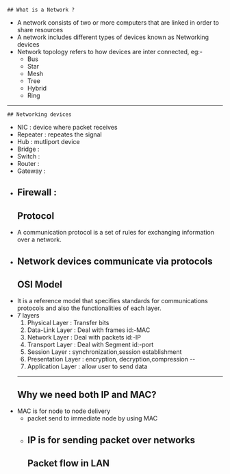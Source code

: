 
    ## What is a Network ?
- A network consists of two or more computers that are linked in order to share resources
- A network includes different types of devices known as Networking devices
- Network topology refers to how devices are inter connected, eg:-
  - Bus
  - Star
  - Mesh
  - Tree
  - Hybrid
  - Ring
    <!-- A paragraph with some text and a [link](http://hakim.se). -->

---

    ## Networking devices
- NIC      : device where packet receives 
- Repeater : repeates the signal 
- Hub      : mutliport device
- Bridge   : 
- Switch   : 
- Router   :
- Gateway  :
- Firewall :
    ---
    ## Protocol
- A communication protocol is a set of rules for exchanging information over a network. 
- Network devices communicate via protocols
    ---
    ## OSI Model
- It is a reference model that specifies standards for communications protocols and also the functionalities of each layer.
- 7 layers
  1. Physical Layer : Transfer bits
  2. Data-Link Layer : Deal with frames id:-MAC
  3. Network Layer   : Deal with packets id:-IP
  4. Transport Layer : Deal with Segment id:-port
  5. Session Layer   : synchronization,session establishment
  6. Presentation Layer : encryption, decryption,compression
	--
  7. Application Layer : allow user to send data
    ---
	## Why we need both IP and MAC?
- MAC is for node to node delivery
  - packet send to immediate node by using MAC
  - IP is for sending packet over networks 
    ---
	## Packet flow in LAN